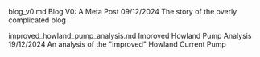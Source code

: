 blog_v0.md
Blog V0: A Meta Post
09/12/2024
The story of the overly complicated blog

improved_howland_pump_analysis.md
Improved Howland Pump Analysis
19/12/2024
An analysis of the "Improved" Howland Current Pump
